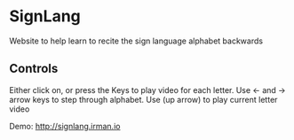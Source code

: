 # SignLang

Website to help learn to recite the sign language alphabet backwards

## Controls

Either click on, or press the Keys to play video for each letter.
Use <- and -> arrow keys to step through alphabet. Use (up arrow) to play current letter video

Demo: http://signlang.irman.io
